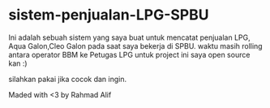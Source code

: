 # sistem-penjualan-LPG-SPBU
Ini adalah sebuah sistem yang saya buat untuk mencatat penjualan LPG, Aqua Galon,Cleo Galon pada saat saya bekerja di SPBU.
waktu masih rolling antara operator BBM ke Petugas LPG
untuk project ini saya open source kan :)

silahkan pakai jika cocok dan ingin.

Maded with <3 by Rahmad Alif 
